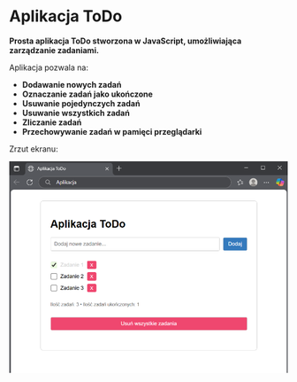 # Aplikacja ToDo

**Prosta aplikacja ToDo stworzona w JavaScript, umożliwiająca zarządzanie zadaniami.**

Aplikacja pozwala na:

- **Dodawanie nowych zadań**
- **Oznaczanie zadań jako ukończone**
- **Usuwanie pojedynczych zadań**
- **Usuwanie wszystkich zadań**
- **Zliczanie zadań**
- **Przechowywanie zadań w pamięci przeglądarki**

 Zrzut ekranu:

![Zrzut ekranu aplikacji ToDo](screenshot.png)
